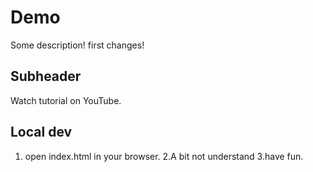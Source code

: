 # Demo

Some description!
first changes!


## Subheader

Watch tutorial on YouTube.


## Local dev 

1. open index.html in your browser.
2.A bit not understand
3.have fun.